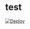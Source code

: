 # test
<a href="https://heroku.com/deploy">
  <img src="https://www.herokucdn.com/deploy/button.svg" alt="Deploy">
</a>

